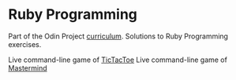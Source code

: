 # Ruby Programming

Part of the Odin Project [curriculum](https://www.theodinproject.com/courses/ruby-programming). Solutions to Ruby Programming exercises.

Live command-line game of [TicTacToe](https://repl.it/@Kamron_Hays/TicTacToe)
Live command-line game of [Mastermind](https://repl.it/@Kamron_Hays/Mastermind)